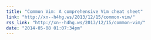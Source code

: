 ```yaml
---
title: "Common Vim: A comprehensive Vim cheat sheet"
link: "http://xn--h4hg.ws/2013/12/15/common-vim/"
rss_link: "http://xn--h4hg.ws/2013/12/15/common-vim/"
date: "2014-05-08 01:07:34pm"
---
```

